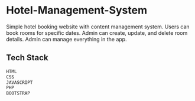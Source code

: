 # Hotel-Management-System

Simple hotel booking website with content management system. Users can book rooms for specific dates. Admin can create, update, and delete room details. Admin can manage everything in the app.
## Tech Stack 

```sh
HTML
CSS
JAVASCRIPT
PHP
BOOTSTRAP 
```

